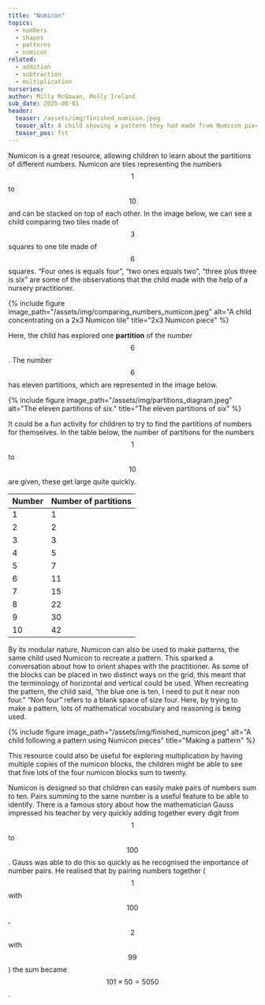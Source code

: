 ```yaml
---
title: "Numicon"
topics: 
  - numbers
  - shapes
  - patterns
  - numicon
related: 
  - addition
  - subtraction
  - multiplication
nurseries:
author: Milly McGowan, Molly Ireland
sub_date: 2025-08-01
header:
  teaser: /assets/img/finished_numicon.jpeg
  teaser_alt: A child showing a pattern they had made from Numicon pieces
  teaser_pos: fit
---
```

Numicon is a great resource, allowing children to learn about the partitions of different numbers. Numicon are tiles representing the numbers $$1$$ to $$10$$ and can be stacked on top of each other. In the image below, we can see a child comparing two tiles made of $$3$$ squares to one tile made of $$6$$ squares. “Four ones is equals four”, “two ones equals two”, “three plus three is six” are some of the observations that the child made with the help of a nursery practitioner. 

{% include figure image_path="/assets/img/comparing_numbers_numicon.jpeg" alt="A child concentrating on a 2x3 Numicon tile" title="2x3 Numicon piece" %}

Here, the child has explored one **partition** of the number $$6$$. The number $$6$$ has eleven partitions, which are represented in the image below. 

{% include figure image_path="/assets/img/partitions_diagram.jpeg" alt="The eleven partitions of six." title="The eleven partitions of six" %}

It could be a fun activity for children to try to find the partitions of numbers for themselves. In the table below, the number of partitions for the numbers $$1$$ to $$10$$ are given, these get large quite quickly.

| Number | Number of partitions |
|--------|----------------------|
| 1      | 1                    |
| 2      | 2                    |
| 3      | 3                    |
| 4      | 5                    |
| 5      | 7                    |
| 6      | 11                   |
| 7      | 15                   |
| 8      | 22                   |
| 9      | 30                   |
| 10     | 42                   |

By its modular nature, Numicon can also be used to make patterns, the same child used Numicon to recreate a pattern. This sparked a conversation about how to orient shapes with the practitioner. As some of the blocks can be placed in two distinct ways on the grid, this meant that the terminology of horizontal and vertical could be used. When recreating the pattern, the child said, “the blue one is ten, I need to put it near non four.” “Non four” refers to a blank space of size four. Here, by trying to make a pattern, lots of mathematical vocabulary and reasoning is being used. 

{% include figure image_path="/assets/img/finished_numicon.jpeg" alt="A child following a pattern using Numicon pieces" title="Making a pattern" %}

This resource could also be useful for exploring multiplication by having multiple copies of the numicon blocks, the children might be able to see that five lots of the four numicon blocks sum to twenty.  

Numicon is designed so that children can easily make pairs of numbers sum to ten. Pairs summing to the same number is a useful feature to be able to identify. There is a famous story about how the mathematician Gauss impressed his teacher by very quickly adding together every digit from $$1$$ to $$100$$. Gauss was able to do this so quickly as he recognised the importance of number pairs. He realised that by pairing numbers together ($$1$$ with $$100$$, $$2$$ with $$99$$) the sum became $$101 \times 50 = 5050$$.  
